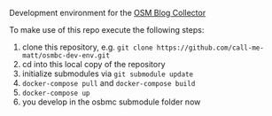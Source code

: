Development environment for the [OSM Blog Collector](https://github.com/TheFive/osmbc)

To make use of this repo execute the following steps:

1. clone this repository, e.g. `git clone https://github.com/call-me-matt/osmbc-dev-env.git`
2. cd into this local copy of the repository
3. initialize submodules via `git submodule update`
4. `docker-compose pull` and `docker-compose build`
5. `docker-compose up`
6. you develop in the osbmc submodule folder now

